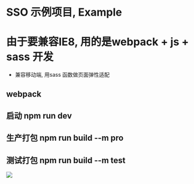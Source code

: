 # SSO 示例项目, Example

# 由于要兼容IE8, 用的是webpack + js + sass 开发

- 兼容移动端, 用sass 函数做页面弹性适配

## webpack

## 启动 npm run dev

## 生产打包 npm run build --m pro

## 测试打包 npm run build --m test

<img src="https://linshengcong-cra.oss-cn-shenzhen.aliyuncs.com/sso_flow_chart.png">

